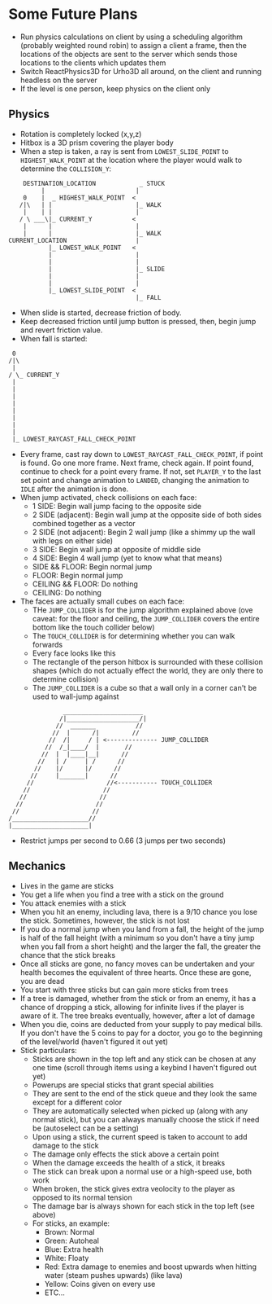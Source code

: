# Some Future Plans

- Run physics calculations on client by using a scheduling algorithm (probably weighted round robin) to assign a client a frame, then the locations of the objects are sent to the server which sends those locations to the clients which updates them
- Switch ReactPhysics3D for Urho3D all around, on the client and running headless on the server
- If the level is one person, keep physics on the client only

## Physics

- Rotation is completely locked (x,y,z)
- Hitbox is a 3D prism covering the player body
- When a step is taken, a ray is sent from `LOWEST_SLIDE_POINT` to `HIGHEST_WALK_POINT` at the location where the player would walk to determine the `COLLISION_Y`:
```
    DESTINATION_LOCATION            _ STUCK
         |                         |
    0    |  _ HIGHEST_WALK_POINT  <
   /|\   | |                       |_ WALK
    |    | |                       |
   / \ ___\|_ CURRENT_Y           <
    |      |                       |
    |      |                       |_ WALK
CURRENT_LOCATION                   |
           |_ LOWEST_WALK_POINT   <
           |                       |
           |                       |
           |                       |_ SLIDE
           |                       |
           |                       |
           |_ LOWEST_SLIDE_POINT  <
                                   |_ FALL
```
 - When slide is started, decrease friction of body.
 - Keep decreased friction until jump button is pressed, then, begin jump and revert friction value.
 - When fall is started:
```
 0
/|\
 |
/ \_ CURRENT_Y
 |
 |
 |
 |
 |
 |
 |
 |
 |_ LOWEST_RAYCAST_FALL_CHECK_POINT
```
- Every frame, cast ray down to `LOWEST_RAYCAST_FALL_CHECK_POINT`, if point is found. Go one more frame. Next frame, check again. If point found, continue to check for a point every frame. If not, set `PLAYER_Y` to the last set point and change animation to `LANDED`, changing the animation to `IDLE` after the animation is done.
- When jump activated, check collisions on each face:
  - 1 SIDE: Begin wall jump facing to the opposite side
  - 2 SIDE (adjacent): Begin wall jump at the opposite side of both sides combined together as a vector
  - 2 SIDE (not adjacent): Begin 2 wall jump (like a shimmy up the wall with legs on either side)
  - 3 SIDE: Begin wall jump at opposite of middle side
  - 4 SIDE: Begin 4 wall jump (yet to know what that means)
  - SIDE && FLOOR: Begin normal jump
  - FLOOR: Begin normal jump
  - CEILING && FLOOR: Do nothing
  - CEILING: Do nothing
- The faces are actually small cubes on each face:
  - THe `JUMP_COLLIDER` is for the jump algorithm explained above (ove caveat: for the floor and ceiling, the `JUMP_COLLIDER` covers the entire bottom like the touch collider below)
  - The `TOUCH_COLLIDER` is for determining whether you can walk forwards
  - Every face looks like this
  - The rectangle of the person hitbox is surrounded with these collision shapes (which do not actually effect the world, they are only there to determine collision)
  - The `JUMP_COLLIDER` is a cube so that a wall only in a corner can't be used to wall-jump against
```
               ______________________
              /|____________________/|
             //  _______           //
            //  |      /|         //
           //  /|     / | <-------------- JUMP_COLLIDER
          //  /_|____/  |       //
         //  |  |____|__|      //
        //   | /     | /      //
       //    |/      |/      //
      //     |_______|      //
     //                    //<----------- TOUCH_COLLIDER
    //                    //
   //                    //
  //                    //
 //                    //
/_____________________//
|_____________________|
```
- Restrict jumps per second to 0.66 (3 jumps per two seconds)

## Mechanics

- Lives in the game are sticks
- You get a life when you find a tree with a stick on the ground
- You attack enemies with a stick
- When you hit an enemy, including lava, there is a 9/10 chance you lose the stick. Sometimes, however, the stick is not lost
- If you do a normal jump when you land from a fall, the height of the jump is half of the fall height (with a minimum so you don't have a tiny jump when you fall from a short height) and the larger the fall, the greater the chance that the stick breaks
- Once all sticks are gone, no fancy moves can be undertaken and your health becomes the equivalent of three hearts. Once these are gone, you are dead
- You start with three sticks but can gain more sticks from trees
- If a tree is damaged, whether from the stick or from an enemy, it has a chance of dropping a stick, allowing for infinite lives if the player is aware of it. The tree breaks eventually, however, after a lot of damage
- When you die, coins are deducted from your supply to pay medical bills. If you don't have the 5 coins to pay for a doctor, you go to the beginning of the level/world (haven't figured it out yet)
- Stick particulars:
  - Sticks are shown in the top left and any stick can be chosen at any one time (scroll through items using a keybind I haven't figured out yet)
  - Powerups are special sticks that grant special abilities
  - They are sent to the end of the stick queue and they look the same except for a different color
  - They are automatically selected when picked up (along with any normal stick), but you can always manually choose the stick if need be (autoselect can be a setting)
  - Upon using a stick, the current speed is taken to account to add damage to the stick
  - The damage only effects the stick above a certain point
  - When the damage exceeds the health of a stick, it breaks
  - The stick can break upon a normal use or a high-speed use, both work
  - When broken, the stick gives extra veolocity to the player as opposed to its normal tension
  - The damage bar is always shown for each stick in the top left (see above)
  - For sticks, an example:
    - Brown: Normal
    - Green: Autoheal
    - Blue: Extra health
    - White: Floaty
    - Red: Extra damage to enemies and boost upwards when hitting water (steam pushes upwards) (like lava)
    - Yellow: Coins given on every use
    - ETC...
